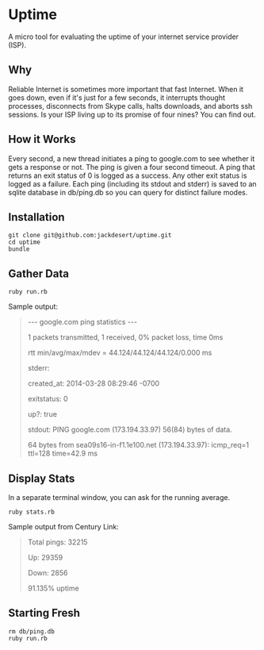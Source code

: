 Uptime
======

A micro tool for evaluating the uptime of your internet service provider (ISP). 


Why
---

Reliable Internet is sometimes more important that fast Internet. When it goes
down, even if it's just for a few seconds, it interrupts thought processes, 
disconnects from Skype calls, halts downloads, and aborts ssh sessions. Is 
your ISP living up to its promise of four nines? You can find out.


How it Works
------------

Every second, a new thread initiates a ping to google.com to see whether it 
gets a response or not. The ping is given a four second timeout. A ping that 
returns an exit status of 0 is logged as a success. Any other exit status
is logged as a failure. Each ping (including its stdout and stderr) is saved
to an sqlite database in db/ping.db so you can query for distinct failure modes.


Installation
------------

    git clone git@github.com:jackdesert/uptime.git
    cd uptime
    bundle


Gather Data
-----------

    ruby run.rb

Sample output:

>   --- google.com ping statistics ---
>
>   1 packets transmitted, 1 received, 0% packet loss, time 0ms
>
>   rtt min/avg/max/mdev = 44.124/44.124/44.124/0.000 ms
>
>   stderr:
>
>   created_at: 2014-03-28 08:29:46 -0700
>
>   exitstatus: 0
>
>   up?: true
>
>   stdout: PING google.com (173.194.33.97) 56(84) bytes of data.
>
>   64 bytes from sea09s16-in-f1.1e100.net (173.194.33.97): icmp_req=1 ttl=128 time=42.9 ms



Display Stats
-------------

In a separate terminal window, you can ask for the running average.

    ruby stats.rb

Sample output from Century Link:

> Total pings: 32215
>
> Up: 29359
>
> Down: 2856
>
> 91.135% uptime


Starting Fresh
--------------

    rm db/ping.db
    ruby run.rb


